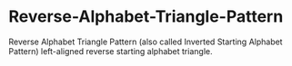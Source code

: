 # Reverse-Alphabet-Triangle-Pattern
Reverse Alphabet Triangle Pattern (also called Inverted Starting Alphabet Pattern) left-aligned reverse starting alphabet triangle.
